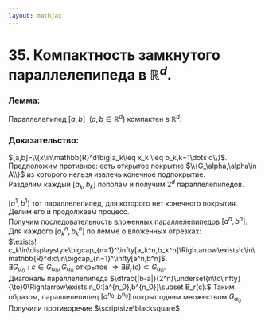 ```yaml
---  
layout: mathjax  
---  
```

  
# 35. Компактность замкнутого параллелепипеда в $\mathbb{R}^d$.  
  
### Лемма:  
Параллелепипед $[a,b] ~~ (a,b\in\mathbb{R}^d)$ компактен в $\mathbb{R}^d$.  
  
### Доказательство:  
$[a,b]=\\{x\in\mathbb{R}^d\big|a_k\leq x_k \leq b_k,k=1\dots d\\}$.  
Предположим противное: есть открытое покрытие $\\{G_\alpha,\alpha\in A\\}$ из которого нельзя извлечь конечное подпокрытие.  
Разделим каждый $[a_k,b_k]$ пополам и получим $2^d$ параллелепипедов.  
  
$[a^1,b^1]$ тот параллелепипед, для которого нет конечного покрытия.  
Делим его и продолжаем процесс.  
Получим последовательность вложенных параллелепипедов $[a^n,b^n]$. Для каждого $[a_k^n,b_k^n]$ по лемме о вложенных отрезках:  
$\exists!с_k\in\displaystyle\bigcap_{n=1}^\infty[a_k^n,b_k^n]\Rightarrow\exists!c\in\mathbb{R}^d:c\in\bigcap_{n=1}^\infty[a^n,b^n]$.  
$\exists G_{\alpha_0}:c\in G_{\alpha_0}, G_{\alpha_0}$ открытое $\Rightarrow\exists B_r(c)\subset G_{\alpha_0}$.  
Диагональ параллелепипеда $\dfrac{|b-a|}{2^n}\underset{n\to\infty}{\to}0\Rightarrow\exists n_0:[a^{n_0},b^{n_0}]\subset B_r(c).$ Таким образом, параллелепипед $[a^{n_0},b^{n_0}]$ покрыт одним множеством $G_{\alpha_0}$. Получили противоречие  $\scriptsize\blacksquare$  
